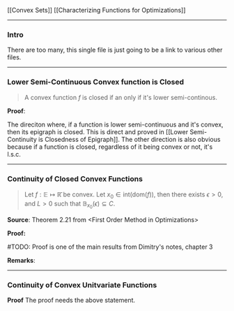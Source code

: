 [[Convex Sets]]
[[Characterizing Functions for Optimizations]]

---
### **Intro**

There are too many, this single file is just going to be a link to various other files. 

---
### **Lower Semi-Continuous Convex function is Closed**

> A convex function $f$ is closed if an only if it's lower semi-continous. 

**Proof**: 

The direciton where, if a function is lower semi-continuous and it's convex, then its epigraph is closed. This is direct and proved in [[Lower Semi-Continuity is Closedness of Epigraph]]. The other direction is also obvious because if a function is closed, regardless of it being convex or not, it's l.s.c. 



---
### **Continuity of Closed Convex Functions**

> Let $f: \mathbb E \mapsto \mathbb{\bar R}$ be convex. Let $x_0 \in \text{int}(\text{dom}(f))$, then there exists $\epsilon > 0$, and $L > 0$ such that $\mathbb B_{x_0}(\epsilon)\subseteq C$. 


**Source**: Theorem 2.21 from \<First Order Method in Optimizations\>


**Proof:**

#TODO: Proof is one of the main results from Dimitry's notes, chapter 3


**Remarks**: 



---
### **Continuity of Convex Unitvariate Functions**

**Proof** The proof needs the above statement. 

